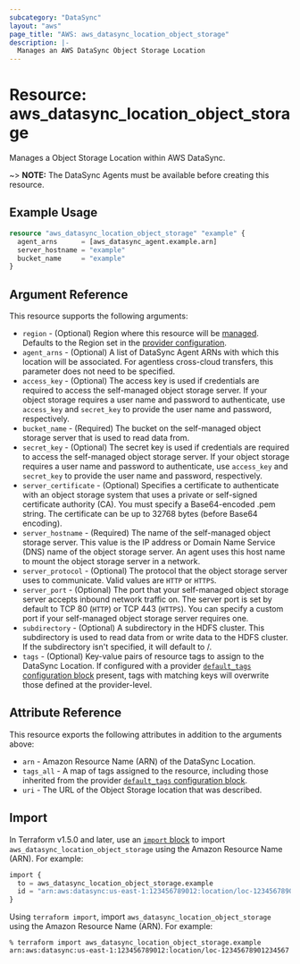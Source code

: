 ```yaml
---
subcategory: "DataSync"
layout: "aws"
page_title: "AWS: aws_datasync_location_object_storage"
description: |-
  Manages an AWS DataSync Object Storage Location
---
```


# Resource: aws_datasync_location_object_storage

Manages a Object Storage Location within AWS DataSync.

~> **NOTE:** The DataSync Agents must be available before creating this resource.

## Example Usage

```terraform
resource "aws_datasync_location_object_storage" "example" {
  agent_arns      = [aws_datasync_agent.example.arn]
  server_hostname = "example"
  bucket_name     = "example"
}
```

## Argument Reference

This resource supports the following arguments:

* `region` - (Optional) Region where this resource will be [managed](https://docs.aws.amazon.com/general/latest/gr/rande.html#regional-endpoints). Defaults to the Region set in the [provider configuration](https://registry.terraform.io/providers/hashicorp/aws/latest/docs#aws-configuration-reference).
* `agent_arns` - (Optional) A list of DataSync Agent ARNs with which this location will be associated. For agentless cross-cloud transfers, this parameter does not need to be specified.
* `access_key` - (Optional) The access key is used if credentials are required to access the self-managed object storage server. If your object storage requires a user name and password to authenticate, use `access_key` and `secret_key` to provide the user name and password, respectively.
* `bucket_name` - (Required) The bucket on the self-managed object storage server that is used to read data from.
* `secret_key` - (Optional) The secret key is used if credentials are required to access the self-managed object storage server. If your object storage requires a user name and password to authenticate, use `access_key` and `secret_key` to provide the user name and password, respectively.
* `server_certificate` - (Optional) Specifies a certificate to authenticate with an object storage system that uses a private or self-signed certificate authority (CA). You must specify a Base64-encoded .pem string. The certificate can be up to 32768 bytes (before Base64 encoding).
* `server_hostname` - (Required) The name of the self-managed object storage server. This value is the IP address or Domain Name Service (DNS) name of the object storage server. An agent uses this host name to mount the object storage server in a network.
* `server_protocol` - (Optional) The protocol that the object storage server uses to communicate. Valid values are `HTTP` or `HTTPS`.
* `server_port` - (Optional) The port that your self-managed object storage server accepts inbound network traffic on. The server port is set by default to TCP 80 (`HTTP`) or TCP 443 (`HTTPS`). You can specify a custom port if your self-managed object storage server requires one.
* `subdirectory` - (Optional) A subdirectory in the HDFS cluster. This subdirectory is used to read data from or write data to the HDFS cluster. If the subdirectory isn't specified, it will default to /.
* `tags` - (Optional) Key-value pairs of resource tags to assign to the DataSync Location. If configured with a provider [`default_tags` configuration block](/docs/providers/aws/index.html#default_tags-configuration-block) present, tags with matching keys will overwrite those defined at the provider-level.

## Attribute Reference

This resource exports the following attributes in addition to the arguments above:

* `arn` - Amazon Resource Name (ARN) of the DataSync Location.
* `tags_all` - A map of tags assigned to the resource, including those inherited from the provider [`default_tags` configuration block](/docs/providers/aws/index.html#default_tags-configuration-block).
* `uri` - The URL of the Object Storage location that was described.

## Import

In Terraform v1.5.0 and later, use an [`import` block](https://developer.hashicorp.com/terraform/language/import) to import `aws_datasync_location_object_storage` using the Amazon Resource Name (ARN). For example:

```terraform
import {
  to = aws_datasync_location_object_storage.example
  id = "arn:aws:datasync:us-east-1:123456789012:location/loc-12345678901234567"
}
```

Using `terraform import`, import `aws_datasync_location_object_storage` using the Amazon Resource Name (ARN). For example:

```console
% terraform import aws_datasync_location_object_storage.example arn:aws:datasync:us-east-1:123456789012:location/loc-12345678901234567
```
